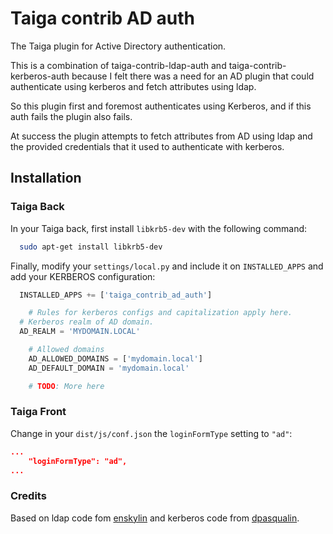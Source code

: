 Taiga contrib AD auth
=======================

The Taiga plugin for Active Directory authentication.

This is a combination of taiga-contrib-ldap-auth and taiga-contrib-kerberos-auth because I felt there was a need for an AD plugin that could authenticate using kerberos and fetch attributes using ldap.

So this plugin first and foremost authenticates using Kerberos, and if this auth fails the plugin also fails. 

At success the plugin attempts to fetch attributes from AD using ldap and the provided credentials that it used to authenticate with kerberos.

Installation
------------

### Taiga Back

In your Taiga back, first install `libkrb5-dev` with the following command:

```bash
  sudo apt-get install libkrb5-dev
```

Finally, modify your `settings/local.py` and include it on `INSTALLED_APPS` and add your
KERBEROS configuration:

```python
  INSTALLED_APPS += ['taiga_contrib_ad_auth']

	# Rules for kerberos configs and capitalization apply here.
  # Kerberos realm of AD domain.
  AD_REALM = 'MYDOMAIN.LOCAL'

	# Allowed domains
	AD_ALLOWED_DOMAINS = ['mydomain.local']
	AD_DEFAULT_DOMAIN = 'mydomain.local'

	# TODO: More here

```

### Taiga Front

Change in your `dist/js/conf.json` the `loginFormType` setting to `"ad"`:

```json
...
    "loginFormType": "ad",
...
```


### Credits

Based on ldap code fom [enskylin](https://github.com/ensky/taiga-contrib-ldap-auth) and kerberos code from [dpasqualin](https://github.com/dpasqualin/taiga-contrib-kerberos-auth).
